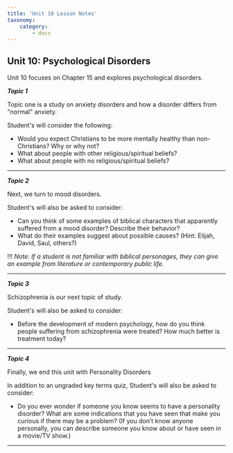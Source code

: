 ```yaml
---
title: 'Unit 10 Lesson Notes'
taxonomy:
    category:
        - docs
---
```


## Unit 10: Psychological Disorders

Unit 10 focuses on Chapter 15 and explores psychological disorders.

***Topic 1***

Topic one is a study on anxiety disorders and how a disorder differs from "normal" anxiety.

Student's will consider the following:

- Would you expect Christians to be more mentally healthy than non-Christians? Why or why not?
- What about people with other religious/spiritual beliefs?
- What about people with no religious/spiritual beliefs?

---

***Topic 2***

Next, we turn to mood disorders.

Student's will also be asked to consider:

- Can you think of some examples of biblical characters that apparently suffered from a mood disorder? Describe their behavior?
- What do their examples suggest about possible causes? (Hint: Elijah, David, Saul, others?)

!!! *Note: If a student is not familiar with biblical personages, they can give an example from literature or contemporary public life.*

---

***Topic 3***

Schizophrenia is our next topic of study.

Student's will also be asked to consider:

- Before the development of modern psychology, how do you think people suffering from schizophrenia were treated? How much better is treatment today?

---

***Topic 4***

Finally, we end this unit with Personality Disorders

In addition to an ungraded key terms quiz, Student's will also be asked to consider:

- Do you ever wonder if someone you know seems to have a personality disorder? What are some indications that you have seen that make you curious if there may be a problem? (If you don’t know anyone personally, you can describe someone you know about or have seen in a movie/TV show.)

---
